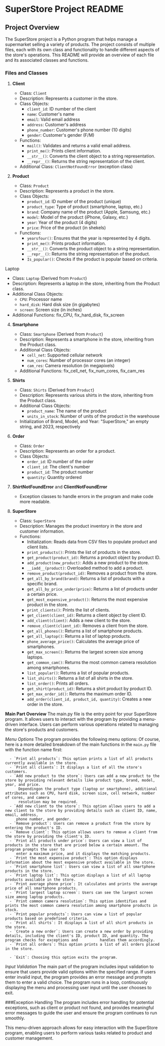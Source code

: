# SuperStore Project README

## Project Overview
The SuperStore project is a Python program that helps manage a supermarket selling a variety of products. The project consists of multiple files, each with its own class and functionality to handle different aspects of the store's operations. This README will provide an overview of each file and its associated classes and functions.

### Files and Classes

1. **Client**
   - Class: `Client`
   - Description: Represents a customer in the store.
   - Class Objects:
     - `client_id`: ID number of the client
     - `name`: Customer's name
     - `email`: Valid email address
     - `address`: Customer's address
     - `phone_number`: Customer's phone number (10 digits)
     - `gender`: Customer's gender (F/M)
   - Functions:
     - `mail()`: Validates and returns a valid email address.
     - `print_me()`: Prints client information.
     - `__str__()`: Converts the client object to a string representation.
     - `__repr__()`: Returns the string representation of the client.
   - Additional Class: `ClientNotFoundError` (exception class)

2. **Product**
   - Class: `Product`
   - Description: Represents a product in the store.
   - Class Objects:
     - `product_id`: ID number of the product (unique)
     - `product_type`: Type of product (smartphone, laptop, etc.)
     - `brand`: Company name of the product (Apple, Samsung, etc.)
     - `model`: Model of the product (iPhone, Galaxy, etc.)
     - `year`: Year of the product (4 digits)
     - `price`: Price of the product (in shekels)
   - Functions:
     - `yearsfour()`: Ensures that the year is represented by 4 digits.
     - `print_me()`: Prints product information.
     - `__str__()`: Converts the product object to a string representation.
     - `__repr__()`: Returns the string representation of the product.
     - `Is_popular()`: Checks if the product is popular based on criteria.
   
Laptop
   - Class: `Laptop` (Derived from `Product`)
   - Description: Represents a laptop in the store, inheriting from the Product class.
   - Additional Class Objects:
     - `CPU`: Processor name
     - `hard_disk`: Hard disk size (in gigabytes)
     - `screen`: Screen size (in inches)
   - Additional Functions: fix_CPU, fix_hard_disk, fix_screen

4. **Smartphone**
   - Class: `Smartphone` (Derived from `Product`)
   - Description: Represents a smartphone in the store, inheriting from the Product class.
   - Additional Class Objects:
     - `cell_net`: Supported cellular network
     - `num_cores`: Number of processor cores (an integer)
     - `cam_res`: Camera resolution (in megapixels)
   - Additional Functions: fix_cell_net, fix_num_cores, fix_cam_res

5. **Shirts**
   - Class: `Shirts` (Derived from `Product`)
   - Description: Represents various shirts in the store, inheriting from the Product class.
   - Additional Class Objects:
     - `product_name`: The name of the product
     - `units_in_stock`: Number of units of the product in the warehouse
   - Initialization of Brand, Model, and Year: "SuperStore," an empty string, and 2023, respectively

6. **Order**
   - Class: `Order`
   - Description: Represents an order for a product.
   - Class Objects:
     - `order_id`: ID number of the order
     - `client_id`: The client's number
     - `product_id`: The product number
     - `quantity`: Quantity ordered

7. **ShirtNotFoundError** and **ClientNotFoundError**
   - Exception classes to handle errors in the program and make code more readable.

8. **SuperStore**
   - Class: `SuperStore`
   - Description: Manages the product inventory in the store and customer information.
   - Functions:
     - Initialization: Reads data from CSV files to populate product and client lists.
     - `print_products()`: Prints the list of products in the store.
     - `get_product(product_id)`: Returns a product object by product ID.
     - `add_product(new_product)`: Adds a new product to the store.
     - `__iadd__(product)`: Overloaded method to add a product.
     - `remove_product(product_id)`: Removes a product from the store.
     - `get_all_by_brand(brand)`: Returns a list of products with a specific brand.
     - `get_all_by_price_under(price)`: Returns a list of products under a certain price.
     - `get_most_expensive_product()`: Returns the most expensive product in the store.
     - `print_clients()`: Prints the list of clients.
     - `get_client(client_id)`: Returns a client object by client ID.
     - `add_client(client)`: Adds a new client to the store.
     - `remove_client(client_id)`: Removes a client from the store.
     - `get_all_phones()`: Returns a list of smartphone products.
     - `get_all_laptop()`: Returns a list of laptop products.
     - `phone_average_price()`: Calculates the average price of smartphones.
     - `get_max_screen()`: Returns the largest screen size among laptops.
     - `get_common_cam()`: Returns the most common camera resolution among smartphones.
     - `list_popular()`: Returns a list of popular products.
     - `list_shirts()`: Returns a list of all shirts in the store.
     - `list_order()`: Prints all orders.
     - `get_shirt(product_id)`: Returns a shirt product by product ID.
     - `get_max_order_id()`: Returns the maximum order ID.
     - `add_order(client_id, product_id, quantity)`: Creates a new order in the store.

**Main Part Overview**
The main.py file is the entry point for your SuperStore program.
It allows users to interact with the program by providing a menu-driven interface. Users can perform various operations related to managing the store's products and customers.

*Menu Options*
The program provides the following menu options:
Of course, here is a more detailed breakdown of the main functions in the `main.py` file with the function name first:

      - `Print all products`: This option prints a list of all products currently available in the store.
      - `Print all clients`: It displays a list of all the store's customers.
      - `Add new product to the store`: Users can add a new product to the store by providing relevant details like product type, brand, model, year, and price.          
          Dependingon the product type (laptop or smartphone), additional attributes such as CPU, hard disk, screen size, cell network, number of cores, and camera    
          resolution may be required.
      - `Add new client to the store`: This option allows users to add a new client to the store by providing details such as client ID, name, email, address, 
         phone number, and gender.
      - `Remove product`: Users can remove a product from the store by entering the product's ID.
      - `Remove client`: This option allows users to remove a client from the store by providing the client's ID.
      - `Print all products under price`: Users can view a list of products in the store that are priced below a certain amount. The program prompts the user to 
         enter a maximum price, and it displays the matching products.
      - `Print the most expensive product`: This option displays information about the most expensive product available in the store.
      - `Print smartphone list`: Users can view a list of all smartphone products in the store.
      - `Print laptop list`: This option displays a list of all laptop products available in the store.
      - `Print average phone price`: It calculates and prints the average price of all smartphone products.
      - `Print largest laptop screen`: Users can see the largest screen size among laptop products.
      - `Print common camera resolution`: This option identifies and prints the most common camera resolution among smartphone products in stock.
      - `Print popular products`: Users can view a list of popular products based on predefined criteria.
      - `Print all shirts`: It displays a list of all shirt products in the store.
      - `Create a new order`: Users can create a new order by providing details, including the client's ID, product ID, and quantity. The program checks for exceptions and          handles them accordingly.
      - `Print all orders`: This option prints a list of all orders placed in the store.
      
      - `Exit`: Choosing this option exits the program.


*Input Validation*
The main part of the program includes input validation to ensure that users provide valid options within the specified range. If users enter invalid input, the program provides an error message and prompts them to enter a valid choice.
The program runs in a loop, continuously displaying the menu and processing user input until the user chooses to exit.

###Exception Handling
The program includes error handling for potential exceptions, such as client or product not found, and provides meaningful error messages to guide the user and ensure the program continues to run smoothly.

This menu-driven approach allows for easy interaction with the SuperStore program, enabling users to perform various tasks related to product and customer management.
